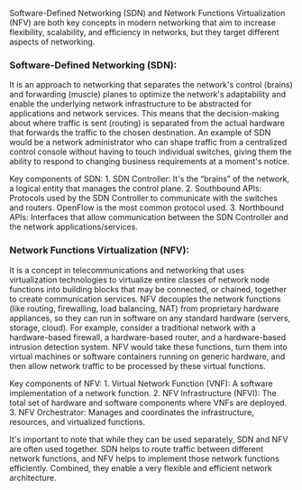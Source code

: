 Software-Defined Networking (SDN) and Network Functions Virtualization (NFV) are both key concepts in modern networking that aim to increase flexibility, scalability, and efficiency in networks, but they target different aspects of networking.

### Software-Defined Networking (SDN):

It is an approach to networking that separates the network's control (brains) and forwarding (muscle) planes to optimize the network's adaptability and enable the underlying network infrastructure to be abstracted for applications and network services. This means that the decision-making about where traffic is sent (routing) is separated from the actual hardware that forwards the traffic to the chosen destination.
An example of SDN would be a network administrator who can shape traffic from a centralized control console without having to touch individual switches, giving them the ability to respond to changing business requirements at a moment's notice.

Key components of SDN:
    1. SDN Controller: It's the “brains” of the network, a logical entity that manages the control plane.
    2. Southbound APIs: Protocols used by the SDN Controller to communicate with the switches and routers. OpenFlow is the most common protocol used.
    3. Northbound APIs: Interfaces that allow communication between the SDN Controller and the network applications/services.

### Network Functions Virtualization (NFV):

It is a concept in telecommunications and networking that uses virtualization technologies to virtualize entire classes of network node functions into building blocks that may be connected, or chained, together to create communication services.
NFV decouples the network functions (like routing, firewalling, load balancing, NAT) from proprietary hardware appliances, so they can run in software on any standard hardware (servers, storage, cloud).
For example, consider a traditional network with a hardware-based firewall, a hardware-based router, and a hardware-based intrusion detection system. NFV would take these functions, turn them into virtual machines or software containers running on generic hardware, and then allow network traffic to be processed by these virtual functions.

Key components of NFV:
    1. Virtual Network Function (VNF): A software implementation of a network function.
    2. NFV Infrastructure (NFVI): The total set of hardware and software components where VNFs are deployed.
    3. NFV Orchestrator: Manages and coordinates the infrastructure, resources, and virtualized functions.

It's important to note that while they can be used separately, SDN and NFV are often used together. SDN helps to route traffic between different network functions, and NFV helps to implement those network functions efficiently. Combined, they enable a very flexible and efficient network architecture.
